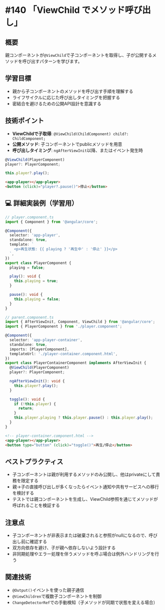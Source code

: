 # #140 「ViewChild でメソッド呼び出し」

## 概要
親コンポーネントが`@ViewChild`で子コンポーネントを取得し、子が公開するメソッドを呼び出すパターンを学びます。

## 学習目標
- 親から子コンポーネントのメソッドを呼び出す手順を理解する
- ライフサイクルに応じた呼び出しタイミングを把握する
- 密結合を避けるための公開API設計を意識する

## 技術ポイント
- **ViewChildで子取得**: `@ViewChild(ChildComponent) child?: ChildComponent;`
- **公開メソッド**: 子コンポーネントでpublicメソッドを用意
- **呼び出しタイミング**: `ngAfterViewInit`以降、またはイベント発生時

```typescript
@ViewChild(PlayerComponent)
player?: PlayerComponent;
```

```typescript
this.player?.play();
```

```html
<app-player></app-player>
<button (click)="player?.pause()">停止</button>
```

## 💻 詳細実装例（学習用）
```typescript
// player.component.ts
import { Component } from '@angular/core';

@Component({
  selector: 'app-player',
  standalone: true,
  template: `
    <p>再生状態: {{ playing ? '再生中' : '停止' }}</p>
  `,
})
export class PlayerComponent {
  playing = false;

  play(): void {
    this.playing = true;
  }

  pause(): void {
    this.playing = false;
  }
}
```

```typescript
// parent.component.ts
import { AfterViewInit, Component, ViewChild } from '@angular/core';
import { PlayerComponent } from './player.component';

@Component({
  selector: 'app-player-container',
  standalone: true,
  imports: [PlayerComponent],
  templateUrl: './player-container.component.html',
})
export class PlayerContainerComponent implements AfterViewInit {
  @ViewChild(PlayerComponent)
  player?: PlayerComponent;

  ngAfterViewInit(): void {
    this.player?.play();
  }

  toggle(): void {
    if (!this.player) {
      return;
    }
    this.player.playing ? this.player.pause() : this.player.play();
  }
}
```

```html
<!-- player-container.component.html -->
<app-player></app-player>
<button type="button" (click)="toggle()">再生/停止</button>
```

## ベストプラクティス
- 子コンポーネントは親が利用するメソッドのみ公開し、他はprivateにして責務を限定する
- 親→子の直接呼び出しが多くなったらイベント通知や共有サービスへの移行を検討する
- テストでは親コンポーネントを生成し、ViewChild参照を通じてメソッドが呼ばれることを検証する

## 注意点
- 子コンポーネントが非表示または破棄されると参照がnullになるので、呼び出し前に確認する
- 双方向依存を避け、子が親へ依存しないよう設計する
- 非同期処理やエラー処理を伴うメソッドを呼ぶ場合は例外ハンドリングを行う

## 関連技術
- `@Output()`イベントを使った親子通信
- `@ViewChildren`で複数子コンポーネントを制御
- `ChangeDetectorRef`での手動検知（子メソッドが同期で状態を変える場合）
